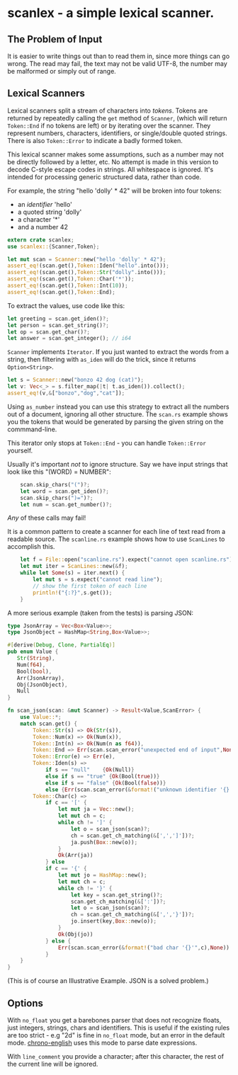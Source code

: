 # scanlex - a simple lexical scanner.

## The Problem of Input

It is easier to write things out than to read them in, since more
things can go wrong. The read may fail, the text may not be
valid UTF-8, the number may be malformed or simply out of range.

## Lexical Scanners

Lexical scanners split a stream of characters into _tokens_.
Tokens are returned by repeatedly calling the `get` method of `Scanner`,
(which will return `Token::End` if no tokens are left)
or by iterating over the scanner. They represent numbers, characters, identifiers,
or single/double quoted strings. There is also `Token::Error` to
indicate a badly formed token.

This lexical scanner makes some
assumptions, such as a number may not be directly followed
by a letter, etc. No attempt is made in this version to decode C-style
escape codes in strings.  All whitespace is ignored. It's intended
for processing generic structured data, rather than code.

For example, the string "hello 'dolly' * 42" will be broken into four tokens:

  - an _identifier_ 'hello'
  - a quoted string 'dolly'
  - a character '*'
  - and a number 42


```rust
extern crate scanlex;
use scanlex::{Scanner,Token};

let mut scan = Scanner::new("hello 'dolly' * 42");
assert_eq!(scan.get(),Token::Iden("hello".into()));
assert_eq!(scan.get(),Token::Str("dolly".into()));
assert_eq!(scan.get(),Token::Char('*'));
assert_eq!(scan.get(),Token::Int(10));
assert_eq!(scan.get(),Token::End);
```
To extract the values, use code like this:

```rust
let greeting = scan.get_iden()?;
let person = scan.get_string()?;
let op = scan.get_char()?;
let answer = scan.get_integer(); // i64
```


`Scanner` implements `Iterator`.  If you just wanted to extract the words from
a string, then filtering with `as_iden` will do the trick, since it returns
`Option<String>`.

```rust
let s = Scanner::new("bonzo 42 dog (cat)");
let v: Vec<_> = s.filter_map(|t| t.as_iden()).collect();
assert_eq!(v,&["bonzo","dog","cat"]);
```

Using `as_number` instead you can use this strategy to extract all the numbers out of a
document, ignoring all other structure. The `scan.rs` example shows you the tokens
that would be generated by parsing the given string on the commmand-line.

This iterator only stops at `Token::End` - you can handle `Token::Error` yourself.

Usually it's important _not_ to ignore structure. Say we have input strings that
look like this "(WORD) = NUMBER":

```rust
	scan.skip_chars("(")?;
	let word = scan.get_iden()?;
	scan.skip_chars(")=")?;
	let num = scan.get_number()?;
```

_Any_ of these calls may fail!

It is a common pattern to create a scanner for each line of text read from a readable
source. The `scanline.rs` example shows how to use `ScanLines` to accomplish this.

```rust
    let f = File::open("scanline.rs").expect("cannot open scanline.rs");
    let mut iter = ScanLines::new(&f);
    while let Some(s) = iter.next() {
        let mut s = s.expect("cannot read line");
        // show the first token of each line
        println!("{:?}",s.get());
    }
```

A more serious example (taken from the tests) is parsing JSON:

```rust
type JsonArray = Vec<Box<Value>>;
type JsonObject = HashMap<String,Box<Value>>;

#[derive(Debug, Clone, PartialEq)]
pub enum Value {
   Str(String),
   Num(f64),
   Bool(bool),
   Arr(JsonArray),
   Obj(JsonObject),
   Null
}

fn scan_json(scan: &mut Scanner) -> Result<Value,ScanError> {
    use Value::*;
    match scan.get() {
        Token::Str(s) => Ok(Str(s)),
        Token::Num(x) => Ok(Num(x)),
        Token::Int(n) => Ok(Num(n as f64)),
        Token::End => Err(scan.scan_error("unexpected end of input",None)),
        Token::Error(e) => Err(e),
        Token::Iden(s) =>
            if s == "null"    {Ok(Null)}
            else if s == "true" {Ok(Bool(true))}
            else if s == "false" {Ok(Bool(false))}
            else {Err(scan.scan_error(&format!("unknown identifier '{}'",s),None))},
        Token::Char(c) =>
            if c == '[' {
                let mut ja = Vec::new();
                let mut ch = c;
                while ch != ']' {
                    let o = scan_json(scan)?;
                    ch = scan.get_ch_matching(&[',',']'])?;
                    ja.push(Box::new(o));
                }
                Ok(Arr(ja))
            } else
            if c == '{' {
                let mut jo = HashMap::new();
                let mut ch = c;
                while ch != '}' {
                    let key = scan.get_string()?;
                    scan.get_ch_matching(&[':'])?;
                    let o = scan_json(scan)?;
                    ch = scan.get_ch_matching(&[',','}'])?;
                    jo.insert(key,Box::new(o));
                }
                Ok(Obj(jo))
            } else {
                Err(scan.scan_error(&format!("bad char '{}'",c),None))
            }
    }
}
```

(This is of course an Illustrative Example. JSON is a solved problem.)

## Options

With `no_float` you get a barebones parser that does not recognize floats, 
just integers, strings, chars and identifiers. This is useful if the 
existing rules are too strict - e.g "2d" is fine in `no_float` mode, but
an error in the default mode. [chrono-english](https://github.com/stevedonovan/chrono-english)
uses this mode to parse date expressions.

With `line_comment` you provide a character; after this character, the rest of the current line
will be ignored.

